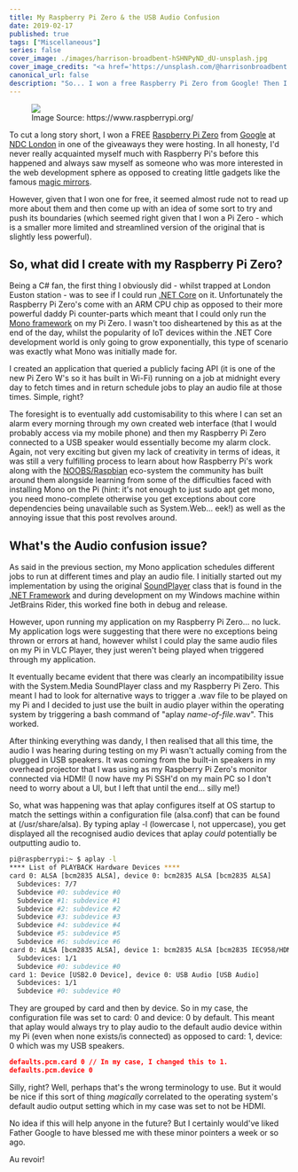 ```yaml
---
title: My Raspberry Pi Zero & the USB Audio Confusion
date: 2019-02-17
published: true
tags: ["Miscellaneous"]
series: false
cover_image: ./images/harrison-broadbent-hSHNPyND_dU-unsplash.jpg
cover_image_credits: "<a href='https://unsplash.com/@harrisonbroadbent'>Harrison Broadbent</a>"
canonical_url: false
description: "So... I won a free Raspberry Pi Zero from Google! Then I bought some USB speakers for it and chaos ensued!"
---
```

<figure>
    <img src="https://www.raspberrypi.org/app/uploads/2017/05/Raspberry-Pi-Zero-1-1755x1080.jpg" style="display: block; margin-left: auto; margin-right: auto;"/>
    <figcaption>Image Source: https://www.raspberrypi.org/</figcaption>
</figure>

To cut a long story short, I won a FREE [Raspberry Pi Zero](https://www.raspberrypi.org/products/raspberry-pi-zero/) from [Google](http://google.com/) at [NDC London](https://ndc-london.com/) in one of the giveaways they were hosting. In all honesty, I'd never really acquainted myself much with Raspberry Pi's before this happened and always saw myself as someone who was more interested in the web development sphere as opposed to creating little gadgets like the famous [magic mirrors](https://www.raspberrypi.org/blog/magic-mirror/).

However, given that I won one for free, it seemed almost rude not to read up more about them and then come up with an idea of some sort to try and push its boundaries (which seemed right given that I won a Pi Zero - which is a smaller more limited and streamlined version of the original that is slightly less powerful).

## So, what did I create with my Raspberry Pi Zero?
Being a C# fan, the first thing I obviously did - whilst trapped at London Euston station - was to see if I could run [.NET Core](https://dotnet.microsoft.com/download) on it. Unfortunately the Raspberry Pi Zero's come with an ARM CPU chip as opposed to their more powerful daddy Pi counter-parts which meant that I could only run the [Mono framework](https://www.mono-project.com/) on my Pi Zero. I wasn't too disheartened by this as at the end of the day, whilst the popularity of IoT devices within the .NET Core development world is only going to grow exponentially, this type of scenario was exactly what Mono was initially made for.

I created an application that queried a publicly facing API (it is one of the new Pi Zero W's so it has built in Wi-Fi) running on a job at midnight every day to fetch times and in return schedule jobs to play an audio file at those times. Simple, right?

The foresight is to eventually add customisability to this where I can set an alarm every morning through my own created web interface (that I would probably access via my mobile phone) and then my Raspberry Pi Zero connected to a USB speaker would essentially become my alarm clock. Again, not very exciting but given my lack of creativity in terms of ideas, it was still a very fulfilling process to learn about how Raspberry Pi's work along with the [NOOBS/Raspbian](https://www.raspberrypi.org/downloads/raspbian/) eco-system the community has built around them alongside learning from some of the difficulties faced with installing Mono on the Pi (hint: it's not enough to just sudo apt get mono, you need mono-complete otherwise you get exceptions about core dependencies being unavailable such as System.Web... eek!) as well as the annoying issue that this post revolves around.

## What's the Audio confusion issue?
As said in the previous section, my Mono application schedules different jobs to run at different times and play an audio file. I initially started out my implementation by using the original [SoundPlayer](https://docs.microsoft.com/en-us/dotnet/api/system.media.soundplayer?view=netframework-4.7.2) class that is found in the [.NET Framework](https://docs.microsoft.com/en-us/dotnet/framework/) and during development on my Windows machine within JetBrains Rider, this worked fine both in debug and release.

However, upon running my application on my Raspberry Pi Zero... no luck. My application logs were suggesting that there were no exceptions being thrown or errors at hand, however whilst I could play the same audio files on my Pi in VLC Player, they just weren't being played when triggered through my application.

It eventually became evident that there was clearly an incompatibility issue with the System.Media SoundPlayer class and my Raspberry Pi Zero. This meant I had to look for alternative ways to trigger a .wav file to be played on my Pi and I decided to just use the built in audio player within the operating system by triggering a bash command of "aplay *name-of-file*.wav". This worked.

After thinking everything was dandy, I then realised that all this time, the audio I was hearing during testing on my Pi wasn't actually coming from the plugged in USB speakers. It was coming from the built-in speakers in my overhead projector that I was using as my Raspberry Pi Zero's monitor connected via HDMI! (I now have my Pi SSH'd on my main PC so I don't need to worry about a UI, but I left that until the end... silly me!)

So, what was happening was that aplay configures itself at OS startup to match the settings within a configuration file (alsa.conf) that can be found at (/usr/share/alsa). By typing aplay -l (lowercase l, not uppercase), you get displayed all the recognised audio devices that aplay *could* potentially be outputting audio to.

```bash
pi@raspberrypi:~ $ aplay -l
**** List of PLAYBACK Hardware Devices ****
card 0: ALSA [bcm2835 ALSA], device 0: bcm2835 ALSA [bcm2835 ALSA]
  Subdevices: 7/7
  Subdevice #0: subdevice #0
  Subdevice #1: subdevice #1
  Subdevice #2: subdevice #2
  Subdevice #3: subdevice #3
  Subdevice #4: subdevice #4
  Subdevice #5: subdevice #5
  Subdevice #6: subdevice #6
card 0: ALSA [bcm2835 ALSA], device 1: bcm2835 ALSA [bcm2835 IEC958/HDMI]
  Subdevices: 1/1
  Subdevice #0: subdevice #0
card 1: Device [USB2.0 Device], device 0: USB Audio [USB Audio]
  Subdevices: 1/1
  Subdevice #0: subdevice #0
```

They are grouped by card and then by device. So in my case, the configuration file was set to card: 0 and device: 0 by default. This meant that aplay would always try to play audio to the default audio device within my Pi (even when none exists/is connected) as opposed to card: 1, device: 0 which was my USB speakers.

```json
defaults.pcm.card 0 // In my case, I changed this to 1.
defaults.pcm.device 0
```

Silly, right? Well, perhaps that's the wrong terminology to use. But it would be nice if this sort of thing *magically* correlated to the operating system's default audio output setting which in my case was set to not be HDMI.

No idea if this will help anyone in the future? But I certainly would've liked Father Google to have blessed me with these minor pointers a week or so ago.

Au revoir!